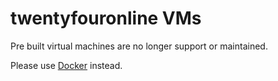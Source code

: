 # twentyfouronline VMs

Pre built virtual machines are no longer support or maintained.

Please use [Docker](Docker.md) instead.




